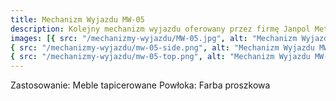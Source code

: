 ```yaml
---
title: Mechanizm Wyjazdu MW-05
description: Kolejny mechanizm wyjazdu oferowany przez firmę Janpol Metalprodukcja to MW-05. Przeznaczony do mebli tapicerowanych ma służyć szybkiemu i wygodnemu wysuwaniu schowanych części kanap, sof itp.
images: [{ src: "/mechanizmy-wyjazdu/MW-05.jpg", alt: "Mechanizm Wyjazdu MW-05" },
{ src: "/mechanizmy-wyjazdu/mw-05-side.png", alt: "Mechanizm Wyjazdu MW-05" },
{ src: "/mechanizmy-wyjazdu/mw-05-top.png", alt: "Mechanizm Wyjazdu MW-05" }]
---
```


Zastosowanie: Meble tapicerowane
Powłoka: Farba proszkowa
